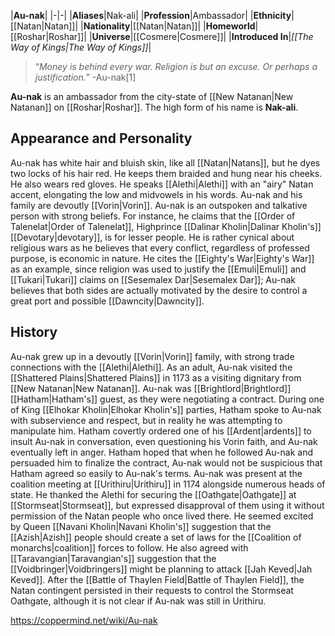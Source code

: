 |**Au-nak**|
|-|-|
|**Aliases**|Nak-ali|
|**Profession**|Ambassador|
|**Ethnicity**|[[Natan\|Natan]]|
|**Nationality**|[[Natan\|Natan]]|
|**Homeworld**|[[Roshar\|Roshar]]|
|**Universe**|[[Cosmere\|Cosmere]]|
|**Introduced In**|*[[The Way of Kings\|The Way of Kings]]*|

>“*Money is behind every war. Religion is but an excuse. Or perhaps a justification.*”
\-Au-nak[1]


**Au-nak** is an ambassador from the city-state of [[New Natanan\|New Natanan]] on [[Roshar\|Roshar]]. The high form of his name is **Nak-ali**.

## Appearance and Personality
Au-nak has white hair and bluish skin, like all [[Natan\|Natans]], but he dyes two locks of his hair red. He keeps them braided and hung near his cheeks. He also wears red gloves. He speaks [[Alethi\|Alethi]] with an "airy" Natan accent, elongating the low and midvowels in his words.
Au-nak and his family are devoutly [[Vorin\|Vorin]]. Au-nak is an outspoken and talkative person with strong beliefs. For instance, he claims that the [[Order of Talenelat\|Order of Talenelat]], Highprince [[Dalinar Kholin\|Dalinar Kholin's]] [[Devotary\|devotary]], is for lesser people. He is rather cynical about religious wars as he believes that every conflict, regardless of professed purpose, is economic in nature. He cites the [[Eighty's War\|Eighty's War]] as an example, since religion was used to justify the [[Emuli\|Emuli]] and [[Tukari\|Tukari]] claims on [[Sesemalex Dar\|Sesemalex Dar]]; Au-nak believes that both sides are actually motivated by the desire to control a great port and possible [[Dawncity\|Dawncity]].

## History
Au-nak grew up in a devoutly [[Vorin\|Vorin]] family, with strong trade connections with the [[Alethi\|Alethi]].
As an adult, Au-nak visited the [[Shattered Plains\|Shattered Plains]] in 1173 as a visiting dignitary from [[New Natanan\|New Natanan]]. Au-nak was [[Brightlord\|Brightlord]] [[Hatham\|Hatham's]] guest, as they were negotiating a contract. During one of King [[Elhokar Kholin\|Elhokar Kholin's]] parties, Hatham spoke to Au-nak with subservience and respect, but in reality he was attempting to manipulate him. Hatham covertly ordered one of his [[Ardent\|ardents]] to insult Au-nak in conversation, even questioning his Vorin faith, and Au-nak eventually left in anger. Hatham hoped that when he followed Au-nak and persuaded him to finalize the contract, Au-nak would not be suspicious that Hatham agreed so easily to Au-nak's terms.
Au-nak was present at the coalition meeting at [[Urithiru\|Urithiru]] in 1174 alongside numerous heads of state. He thanked the Alethi for securing the [[Oathgate\|Oathgate]] at [[Stormseat\|Stormseat]], but expressed disapproval of them using it without permission of the Natan people who once lived there. He seemed excited by Queen [[Navani Kholin\|Navani Kholin's]] suggestion that the [[Azish\|Azish]] people should create a set of laws for the [[Coalition of monarchs\|coalition]] forces to follow. He also agreed with [[Taravangian\|Taravangian's]] suggestion that the [[Voidbringer\|Voidbringers]] might be planning to attack [[Jah Keved\|Jah Keved]]. After the [[Battle of Thaylen Field\|Battle of Thaylen Field]], the Natan contingent persisted in their requests to control the Stormseat Oathgate, although it is not clear if Au-nak was still in Urithiru.



https://coppermind.net/wiki/Au-nak